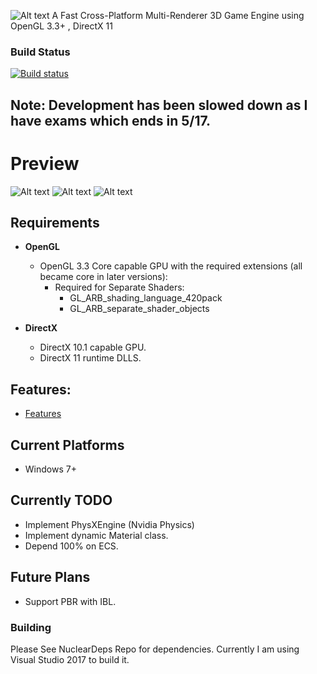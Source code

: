 ![Alt text](http://media.indiedb.com/images/engines/1/1/764/NELOgo.png)
A Fast Cross-Platform Multi-Renderer 3D Game Engine using OpenGL 3.3+ , DirectX 11
### Build Status
[![Build status](https://ci.appveyor.com/api/projects/status/k7lo2s60aa0gmld2?svg=true)](https://ci.appveyor.com/project/Zone-organization/nuclear-engine)

## Note: Development has been slowed down as I have exams which ends in 5/17.

# Preview
![Alt text](http://media.indiedb.com/cache/images/engines/1/1/764/thumb_620x2000/Untitled.1.png)
![Alt text](http://media.indiedb.com/cache/images/engines/1/1/764/thumb_620x2000/cryteksponza_photo.png)
![Alt text](http://media.indiedb.com/cache/images/engines/1/1/764/thumb_620x2000/Blending_Demo.png)

## Requirements
- __OpenGL__
  - OpenGL 3.3 Core capable GPU with the required extensions (all became core in later versions):
    - Required for Separate Shaders:	
	  - GL_ARB_shading_language_420pack
	  - GL_ARB_separate_shader_objects

- __DirectX__
  - DirectX 10.1 capable GPU.
  - DirectX 11 runtime DLLS.

## Features:
* [Features](https://github.com/Zone-organization/Nuclear-Engine/blob/master/FEATURES.md)

  
## Current Platforms
  - Windows 7+     

## Currently TODO
  - Implement PhysXEngine (Nvidia Physics)
  - Implement dynamic Material class.
  - Depend 100% on ECS.
  
##  Future Plans
  - Support PBR with IBL.
  
### Building
Please See NuclearDeps Repo for dependencies.
Currently I am using Visual Studio 2017 to build it.
